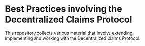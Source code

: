 # Best Practices involving the Decentralized Claims Protocol
This repository collects various material that involve extending, implementing and working with the Decentralized Claims Protocol.